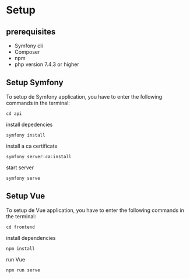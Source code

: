 # Setup

## prerequisites
<ul>
    <li>Symfony cli</li>
    <li>Composer</li>
    <li>npm</li>
    <li>php version 7.4.3 or higher</li>
</ul>

## Setup Symfony
To setup de Symfony application, you have to enter the following commands in the terminal:
<pre><code>cd api</code></pre>
install depedencies
<pre><code>symfony install</code></pre>
install a ca certificate
<pre><code>symfony server:ca:install</code></pre>
start server
<pre><code>symfony serve</code></pre>

## Setup Vue
To setup de Vue application, you have to enter the following commands in the terminal:
<pre><code>cd frontend</code></pre>
install dependencies
<pre><code>npm install</code></pre>
run Vue
<pre><code>npm run serve</code></pre>